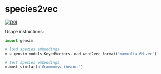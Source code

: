 # species2vec

[![DOI](https://zenodo.org/badge/141325266.svg)](https://zenodo.org/badge/latestdoi/141325266)

Usage instructions:

```python
import gensim

# load species embeddings
m = gensim.models.KeyedVectors.load_word2vec_format('mammalia_6M.vec')

# test species embeddings
m.most_similar(u'Grammomys_ibeanus')
```
